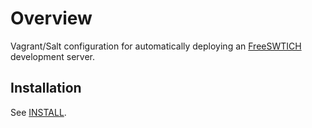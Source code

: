 # Overview
Vagrant/Salt configuration for automatically deploying an [FreeSWTICH](https://freeswitch.org) development server.

## Installation

See [INSTALL](INSTALL.md).
